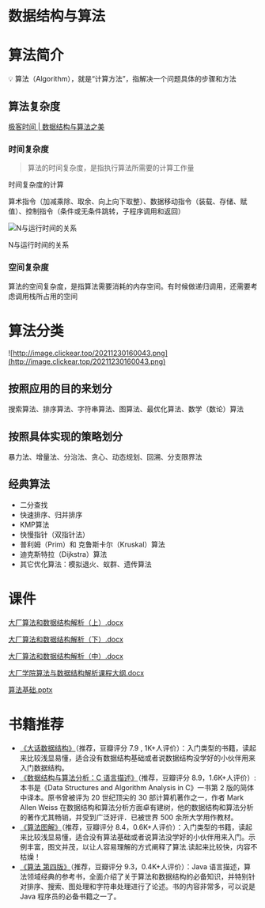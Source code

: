# 数据结构与算法

# 算法简介

<aside> 💡 算法（Algorithm），就是“计算方法”，指解决一个问题具体的步骤和方法

</aside>

## 算法复杂度
[极客时间 | 数据结构与算法之美](https://book.clickear.top/01-%E6%95%B0%E6%8D%AE%E7%BB%93%E6%9E%84%E4%B8%8E%E7%AE%97%E6%B3%95%E4%B9%8B%E7%BE%8E/02-%E5%85%A5%E9%97%A8%E7%AF%87%20(4%E8%AE%B2)/03%E4%B8%A8%E5%A4%8D%E6%9D%82%E5%BA%A6%E5%88%86%E6%9E%90%EF%BC%88%E4%B8%8A%EF%BC%89%EF%BC%9A%E5%A6%82%E4%BD%95%E5%88%86%E6%9E%90%E3%80%81%E7%BB%9F%E8%AE%A1%E7%AE%97%E6%B3%95%E7%9A%84%E6%89%A7%E8%A1%8C%E6%95%88%E7%8E%87%E5%92%8C%E8%B5%84%E6%BA%90%E6%B6%88%E8%80%97%EF%BC%9F.html)

### 时间复杂度

> 算法的时间复杂度，是指执行算法所需要的计算工作量

时间复杂度的计算

算术指令（加减乘除、取余、向上向下取整）、数据移动指令（装载、存储、赋值）、控制指令（条件或无条件跳转，子程序调用和返回）

![N与运行时间的关系](http://image.clickear.top/20211230155933.png)

N与运行时间的关系

### 空间复杂度

算法的空间复杂度，是指算法需要消耗的内存空间。有时候做递归调用，还需要考虑调用栈所占用的空间

# 算法分类

![http://image.clickear.top/20211230160043.png](http://image.clickear.top/20211230160043.png)

## 按照应用的目的来划分

搜索算法、排序算法、字符串算法、图算法、最优化算法、数学（数论）算法

## 按照具体实现的策略划分

暴力法、增量法、分治法、贪心、动态规划、回溯、分支限界法

## 经典算法

-   二分查找
-   快速排序、归并排序
-   KMP算法
-   快慢指针（双指针法）
-   普利姆（Prim）和 克鲁斯卡尔（Kruskal）算法
-   迪克斯特拉（Dijkstra）算法
-   其它优化算法：模拟退火、蚁群、遗传算法

# 课件

[大厂算法和数据结构解析（上）.docx](https://s3-us-west-2.amazonaws.com/secure.notion-static.com/1939b553-0360-4f62-bc32-6809ebd5d45d/%E5%A4%A7%E5%8E%82%E7%AE%97%E6%B3%95%E5%92%8C%E6%95%B0%E6%8D%AE%E7%BB%93%E6%9E%84%E8%A7%A3%E6%9E%90%EF%BC%88%E4%B8%8A%EF%BC%89.docx)

[大厂算法和数据结构解析（下）.docx](https://s3-us-west-2.amazonaws.com/secure.notion-static.com/1a432528-3877-4370-a6b5-0780c70e029d/%E5%A4%A7%E5%8E%82%E7%AE%97%E6%B3%95%E5%92%8C%E6%95%B0%E6%8D%AE%E7%BB%93%E6%9E%84%E8%A7%A3%E6%9E%90%EF%BC%88%E4%B8%8B%EF%BC%89.docx)

[大厂算法和数据结构解析（中）.docx](https://s3-us-west-2.amazonaws.com/secure.notion-static.com/6b3c73ed-e572-45d8-9bd3-da10f9e4733b/%E5%A4%A7%E5%8E%82%E7%AE%97%E6%B3%95%E5%92%8C%E6%95%B0%E6%8D%AE%E7%BB%93%E6%9E%84%E8%A7%A3%E6%9E%90%EF%BC%88%E4%B8%AD%EF%BC%89.docx)

[大厂学院算法与数据结构解析课程大纲.docx](https://s3-us-west-2.amazonaws.com/secure.notion-static.com/24916aa0-1e8b-4d05-ab12-1c433824c3e9/%E5%A4%A7%E5%8E%82%E5%AD%A6%E9%99%A2%E7%AE%97%E6%B3%95%E4%B8%8E%E6%95%B0%E6%8D%AE%E7%BB%93%E6%9E%84%E8%A7%A3%E6%9E%90%E8%AF%BE%E7%A8%8B%E5%A4%A7%E7%BA%B2.docx)

[算法基础.pptx](https://s3-us-west-2.amazonaws.com/secure.notion-static.com/bcded0bc-8767-4cf3-9b4e-6e2d8fe33c44/%E7%AE%97%E6%B3%95%E5%9F%BA%E7%A1%80.pptx)

# 书籍推荐

-   [《大话数据结构》](https://book.douban.com/subject/6424904/)（推荐，豆瓣评分 7.9 , 1K+人评价）：入门类型的书籍，读起来比较浅显易懂，适合没有数据结构基础或者说数据结构没学好的小伙伴用来入门数据结构。
-   [《数据结构与算法分析：C 语言描述》](https://book.douban.com/subject/1139426/)（推荐，豆瓣评分 8.9，1.6K+人评价）:本书是《Data Structures and Algorithm Analysis in C》一书第 2 版的简体中译本。原书曾被评为 20 世纪顶尖的 30 部计算机著作之一，作者 Mark Allen Weiss 在数据结构和算法分析方面卓有建树，他的数据结构和算法分析的著作尤其畅销，并受到广泛好评．已被世界 500 余所大学用作教材。
-   [《算法图解》](https://book.douban.com/subject/26979890/)（推荐，豆瓣评分 8.4，0.6K+人评价）：入门类型的书籍，读起来比较浅显易懂，适合没有算法基础或者说算法没学好的小伙伴用来入门。示例丰富，图文并茂，以让人容易理解的方式阐释了算法.读起来比较快，内容不枯燥！
-   [《算法 第四版》](https://book.douban.com/subject/10432347/)（推荐，豆瓣评分 9.3，0.4K+人评价）：Java 语言描述，算法领域经典的参考书，全面介绍了关于算法和数据结构的必备知识，并特别针对排序、搜索、图处理和字符串处理进行了论述。书的内容非常多，可以说是 Java 程序员的必备书籍之一了。